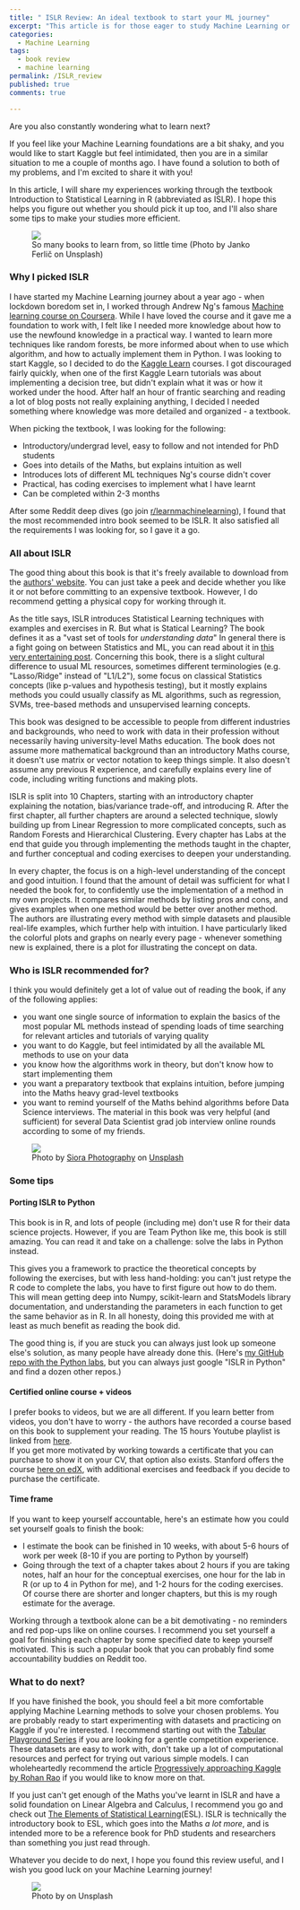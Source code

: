 ```yaml
---
title: " ISLR Review: An ideal textbook to start your ML journey"
excerpt: "This article is for those eager to study Machine Learning or start Kaggle, but confused by all the available resources. I give a review of the textbook Introduction to Statistical Learning and write about why you should pick it up."
categories:
  - Machine Learning
tags:
  - book review
  - machine learning
permalink: /ISLR_review
published: true
comments: true

---
```


Are you also constantly wondering what to learn next?  

 If you feel like your Machine Learning foundations are a bit shaky, and you would like to start Kaggle but feel intimidated, then you are in a similar situation to me a couple of months ago. I have found a solution to both of my problems, and I'm excited to share it with you! 

In this article, I will share my experiences working through the textbook Introduction to Statistical Learning in R (abbreviated as ISLR). I hope this helps you figure out whether you should pick it up too, and I'll also share some tips to make your studies more efficient.

<figure>
	<img src="http://alexandrasouly.github.io/images/janko-ferlic-sfL_QOnmy00-unsplash.jpg">
	<figcaption >So many books to learn from, so little time (Photo by Janko Ferlič on Unsplash)</figcaption>
</figure>

### Why I picked ISLR

I have started my Machine Learning journey about a year ago - when lockdown boredom set in, I worked through Andrew Ng's famous [Machine learning course on Coursera](https://www.coursera.org/learn/machine-learning). While I have loved the course and it gave me a foundation to work with, I felt like I needed more knowledge about how to use the newfound knowledge in a practical way. I wanted to learn more  techniques like random forests, be more informed about when to use which algorithm, and how to actually implement them in Python. I was looking to start Kaggle, so I decided to do the [Kaggle Learn](https://www.kaggle.com/learn) courses. I got discouraged fairly quickly, when one of the first Kaggle Learn tutorials was about implementing a decision tree, but didn't explain what it was or how it worked under the hood. After half an hour of frantic searching and reading a lot of blog posts not really explaining anything, I decided I needed something where knowledge was more detailed and organized - a textbook. 

When picking the textbook, I was looking for the following:
- Introductory/undergrad level, easy to follow and not intended for PhD students
- Goes into details of the Maths, but explains intuition as well
- Introduces lots of different ML techniques Ng's course didn't cover
- Practical, has coding exercises to implement what I have learnt 
- Can be completed within 2-3 months

After some Reddit deep dives (go join [r/learnmachinelearning](https://www.reddit.com/r/learnmachinelearning/)), I found that the most recommended intro book seemed to be ISLR. It also satisfied all the requirements I was looking for, so I gave it a go.

### All about ISLR

The good thing about this book is that it's freely available to download from the [authors' website](https://www.statlearning.com/). You can just take a peek and decide whether you like it or not before committing to an expensive textbook. However, I do recommend getting a physical copy for working through it.

As the title says, ISLR introduces Statistical Learning techniques with examples and exercises in R. But what is Statical Learning? The book defines it as a "vast set of tools for *understanding data*" In general there is a fight going on between Statistics and ML, you can read about it in [this very entertaining post](http://brenocon.com/blog/2008/12/statistics-vs-machine-learning-fight/). Concerning this book, there is a slight cultural difference to usual ML resources, sometimes different terminologies (e.g. "Lasso/Ridge" instead of "L1/L2"), some focus on classical Statistics concepts (like p-values and hypothesis testing), but it mostly explains methods you could usually classify as ML algorithms, such as regression, SVMs, tree-based methods and unsupervised learning concepts. 

This book was designed to be accessible to people from different industries and backgrounds, who need to work with data in their profession without necessarily having university-level Maths education.
The book does not assume more mathematical background than an introductory Maths course, it doesn't use matrix or vector notation to keep things simple. It also doesn't assume any previous R experience, and carefully explains every line of code, including writing functions and making plots. 


ISLR is split into 10 Chapters, starting with an introductory chapter explaining the notation, bias/variance trade-off, and introducing R. 
After the first chapter, all further chapters are around a selected technique, slowly building up from Linear Regression to more complicated concepts, such as Random Forests and Hierarchical Clustering. Every chapter has Labs at the end that guide you through implementing the methods taught in the chapter, and further conceptual and coding exercises to deepen your understanding.

In every chapter, the focus is on a high-level understanding of the concept and good intuition. I found that the amount of detail was sufficient for what I needed the book for, to confidently use the implementation of a method in my own projects. It compares similar methods by listing pros and cons, and gives examples when one method would be better over another method. The authors are illustrating every method with simple datasets and plausible real-life examples, which further help with intuition. I have particularly liked the colorful plots and graphs on nearly every page - whenever something new is explained, there is a plot for illustrating the concept on data. 

### Who is ISLR recommended for?

I think you would definitely get a lot of value out of reading the book, if any of the following applies: 

- you want one single source of information to explain the basics of the most popular ML methods instead of spending loads of time searching for relevant articles and tutorials of varying quality
- you want to do Kaggle, but feel intimidated by all the available ML methods to use on your data
- you know how the algorithms work in theory, but don't know how to start implementing them
- you want a preparatory textbook that explains intuition, before jumping into the Maths heavy grad-level textbooks
- you want to remind yourself of the Maths behind algorithms before Data Science interviews. The material in this book was very helpful (and sufficient) for several Data Scientist grad job interview online rounds according to some of my friends.

<figure>
	<img src="http://alexandrasouly.github.io/images/siora-photography-hgFY1mZY-Y0-unsplash (1).jpg">
	<figcaption >Photo by <a href="https://unsplash.com/@siora18?utm_source=unsplash&utm_medium=referral&utm_content=creditCopyText">Siora Photography</a> on <a href="https://unsplash.com/s/photos/reading?utm_source=unsplash&utm_medium=referral&utm_content=creditCopyText">Unsplash</a>
  </figcaption>
</figure>

### Some tips 

#### Porting  ISLR to Python  
This book is in R, and lots of people (including me) don't use R for their data science projects. However, if you are Team Python like me, this book is still amazing. You can read it and take on a challenge: solve the labs in Python instead.

This gives you a framework to practice the theoretical concepts by following the exercises, but with less hand-holding: you can't just retype the R code to complete the labs, you have to first figure out how to do them. This will mean getting deep into Numpy, scikit-learn and StatsModels library documentation, and understanding the parameters in each function to get the same behavior as in R. In all honesty, doing this provided me with at least as much benefit as reading the book did. 

The good thing is, if you are stuck you can always just look up someone else's solution, as many people have already done this. (Here's [my GitHub repo with the Python labs](https://github.com/alexandrasouly/ISLR-but-python), but you can always just google "ISLR in Python" and find a dozen other repos.)

#### Certified online course + videos
I prefer books to videos, but we are all different.
If you learn better from videos, you don't have to worry - the authors have recorded a course based on this book to supplement your reading. 
The 15 hours Youtube playlist is linked from [here](https://www.dataschool.io/15-hours-of-expert-machine-learning-videos/).  
If you get more motivated by working towards a certificate that you can purchase to show it on your CV, that option also exists. Stanford offers the course [here on edX](https://www.edx.org/course/statistical-learning), with additional exercises and feedback if you decide to purchase the certificate. 


#### Time frame
If you want to keep yourself accountable, here's an estimate how you could set yourself goals to finish the book:
- I estimate the book can be finished in 10 weeks, with about 5-6 hours of work per week (8-10 if you are porting to Python by yourself)
- Going through the text of a chapter takes about 2 hours if you are taking notes, half an hour for the conceptual exercises, one hour for the lab in R (or up to 4 in Python for me), and 1-2 hours for the coding exercises. Of course there are shorter and longer chapters, but this is my rough estimate for the average.

Working through a textbook alone can be a bit demotivating - no reminders and red pop-ups like on online courses. I recommend you set yourself a goal for finishing each chapter by some specified date to keep yourself motivated. This is such a popular book that you can probably find some accountability buddies on Reddit too.

### What to do next?

If you have finished the book, you should feel a bit more comfortable applying Machine Learning methods to solve your chosen problems. You are probably ready to start experimenting with datasets and practicing on Kaggle if you're interested. I recommend starting out with the [Tabular Playground Series](https://www.kaggle.com/c/tabular-playground-series-apr-2021) if you are looking for a gentle competition experience. These datasets are easy to work with, don't take up a lot of computational resources and perfect for trying out various simple models. I can wholeheartedly recommend the article [Progressively approaching Kaggle by Rohan Rao](https://towardsdatascience.com/progressively-approaching-kaggle-f58db71a42a9) if you would like to know more on that.

If you just can't get enough of the Maths you've learnt in ISLR and have a solid foundation on Linear Algebra and Calculus, I recommend you go and check out [The Elements of Statistical Learning](https://web.stanford.edu/~hastie/ElemStatLearn/)(ESL). ISLR is technically the introductory book to ESL, which goes into the Maths *a lot more*, and is intended more to be a reference book for PhD students and researchers than something you just read through.

Whatever you decide to do next, I hope you found this review useful, and I wish you good luck on your Machine Learning journey! 

<figure>
	<img src="http://alexandrasouly.github.io/images/">
	<figcaption >Photo by  on Unsplash</figcaption>
</figure>